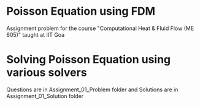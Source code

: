 # Poisson Equation using FDM
Assignment problem for the course "Computational Heat & Fluid Flow (ME 605)" taught at IIT Goa

# Solving Poisson Equation using various solvers
Questions are in Assignment_01_Problem folder and Solutions are in Assignment_01_Solution folder
